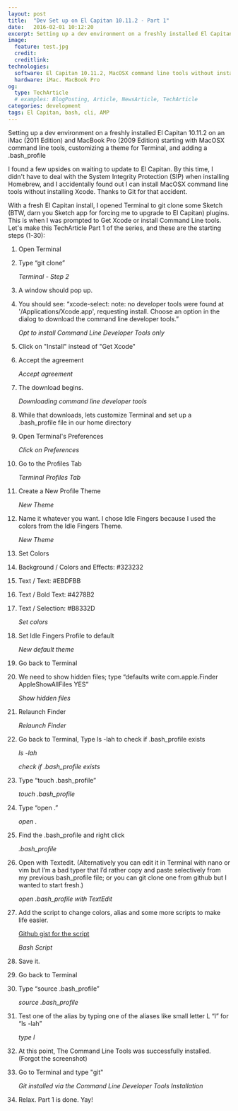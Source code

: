 ```yaml
---
layout: post
title:  "Dev Set up on El Capitan 10.11.2 - Part 1"
date:   2016-02-01 10:12:20
excerpt: Setting up a dev environment on a freshly installed El Capitan 10.11.2 on an iMac (2011 Edition) starting with MacOSX command line tools, customizing a theme for Terminal, and adding a .bash_profile
image:
  feature: test.jpg
  credit:
  creditlink:
technologies:
  software: El Capitan 10.11.2, MacOSX command line tools without installing Xcode, Terminal, Bash, AMP HTML
  hardware: iMac. MacBook Pro
og:
  type: TechArticle
  # examples: BlogPosting, Article, NewsArticle, TechArticle
categories: development
tags: El Capitan, bash, cli, AMP
---
```


Setting up a dev environment on a freshly installed El Capitan 10.11.2 on an iMac (2011 Edition) and MacBook Pro (2009 Edition) starting with MacOSX command line tools, customizing a theme for Terminal, and adding a .bash_profile

I found a few upsides on waiting to update to El Capitan. By this time, I didn't have to deal with the System Integrity Protection (SIP) when installing Homebrew, and I accidentally found out I can install MacOSX command line tools without installing Xcode. Thanks to Git for that accident.

With a fresh El Capitan install, I opened Terminal to git clone some Sketch (BTW, darn you Sketch app for forcing me to upgrade to El Capitan) plugins. This is when I was prompted to Get Xcode or install Command Line tools. Let's make this TechArticle Part 1 of the series, and these are the starting steps (1-30):

1. Open Terminal
2. Type “git clone”

    <amp-img src="/assets/images/dev-1.png" alt="Terminal with Step 2" height="377" width="603"></amp-img>

    *Terminal - Step 2*
3. A window should pop up.
4. You should see: “xcode-select: note: no developer tools were found at '/Applications/Xcode.app', requesting install. Choose an option in the dialog to download the command line developer tools.”

    <amp-img src="/assets/images/dev-2.png" alt="Opt to install Command Line Developer Tools only" height="596" width="609"></amp-img>

    *Opt to install Command Line Developer Tools only*
5. Click on "Install" instead of "Get Xcode"
6. Accept the agreement

    <amp-img src="/assets/images/Dev-3.png" alt="Accept agreement" height="619" width="1256"></amp-img>

    *Accept agreement*
7. The download begins.

    <amp-img src="/assets/images/dev-4.png" alt="Downloading" height="197" width="553"></amp-img>

    *Downloading command line developer tools*
8. While that downloads, lets customize Terminal and set up a .bash_profile file in our home directory
9. Open Terminal's Preferences

    <amp-img src="/assets/images/dev-5.png" alt="Terminal Preferences" height="249" width="396"></amp-img>

    *Click on Preferences*
10. Go to the Profiles Tab

      <amp-img src="/assets/images/dev-6.png" alt="Profiles Tab" height="627" width="692"></amp-img>

      *Terminal Profiles Tab*
11. Create a New Profile Theme

      <amp-img src="/assets/images/dev-7.png" alt="Create a new profile" height="626" width="689"></amp-img>

      *New Theme*
12. Name it whatever you want. I chose Idle Fingers because I used the colors from the Idle Fingers Theme.

      <amp-img src="/assets/images/dev-8.png" alt="Create a new profile" height="611" width="681"></amp-img>

      *New Theme*
13. Set Colors

  1. Background / Colors and Effects: #323232
  2. Text / Text: #EBDFBB
  3. Text / Bold Text: #4278B2
  4. Text / Selection: #B8332D


      <amp-img src="/assets/images/dev-9.png" alt="Set colors" height="615" width="685"></amp-img>

      *Set colors*

14. Set Idle Fingers Profile to default

      <amp-img src="/assets/images/dev-10.png" alt="new default theme" height="628" width="700"></amp-img>

      *New default theme*

15. Go back to Terminal

16. We need to show hidden files; type “defaults write com.apple.Finder AppleShowAllFiles YES”

      <amp-img src="/assets/images/dev-24.png" alt="Show hidden files" height="588" width="845"></amp-img>

      *Show hidden files*

17. Relaunch Finder

      <amp-img src="/assets/images/dev-16.png" alt="Relaunch Finder" height="331" width="356"></amp-img>

      *Relaunch Finder*

18. Go back to Terminal, Type ls -lah to check if .bash_profile exists

      <amp-img src="/assets/images/dev-11.png" alt="Back to Terminal" height="466" width="684"></amp-img>

      *ls -lah*

      <amp-img src="/assets/images/dev-12.png" alt="check if .bash_profile exists" height="464" width="686"></amp-img>

      *check if .bash_profile exists*

19. Type “touch .bash_profile”

      <amp-img src="/assets/images/dev-13.png" alt="touch .bash_profile" height="467" width="683"></amp-img>

      *touch .bash_profile*

20. Type “open .”

      <amp-img src="/assets/images/dev-14.png" alt="touch .bash_profile" height="461" width="691"></amp-img>

      *open .*

21. Find the .bash_profile and right click

      <amp-img src="/assets/images/dev-18.png" alt=".bash_profile" height="658" width="822"></amp-img>

      *.bash_profile*

22. Open with Textedit. (Alternatively you can edit it in Terminal with nano or vim but I’m a bad typer that I’d rather copy and paste selectively from my previous bash_profile file; or you can git clone one from github but I wanted to start fresh.)

      <amp-img src="/assets/images/dev-19.png" alt=".bash_profile" height="463" width="651"></amp-img>

      *open .bash_profile with TextEdit*

23. Add the script to change colors, alias and some more scripts to make life easier.

      [Github gist for the script](https://gist.github.com/carmelyne/28d58433bbb0ff9b2676)

      <amp-img src="/assets/images/dev-20.png" alt=".bash_profile" height="458" width="636"></amp-img>

      *Bash Script*
24. Save it.
25. Go back to Terminal
26. Type “source .bash_profile”

      <amp-img src="/assets/images/dev-21.png" alt=".bash_profile" height="472" width="693"></amp-img>

      *source .bash_profile*
27. Test one of the alias by typing one of the aliases like small letter L “l” for “ls -lah”

      <amp-img src="/assets/images/dev-22.png" alt=".bash_profile" height="458" width="680"></amp-img>

      *type l*
28. At this point, The Command Line Tools was successfully installed. (Forgot the screenshot)
29. Go to Terminal and type "git"

      <amp-img src="/assets/images/dev-22.png" alt=".bash_profile" height="458" width="680"></amp-img>

      *Git installed via the Command Line Developer Tools Installation*
30. Relax. Part 1 is done. Yay!
